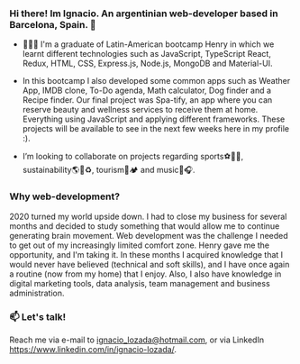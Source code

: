 ### Hi there! Im Ignacio. An argentinian web-developer based in Barcelona, Spain. 👋

-   👨🏽‍💻 I'm a graduate of Latin-American bootcamp Henry in which we learnt different technologies such as JavaScript, TypeScript React, Redux, HTML, CSS, Express.js, Node.js, MongoDB and Material-UI. 
- In this bootcamp I also developed some common apps such as Weather App, IMDB clone, To-Do agenda, Math calculator, Dog finder and a Recipe finder. Our final project was Spa-tify, an app where you can reserve beauty and wellness services to receive them at home. Everything using JavaScript and applying different frameworks. These projects will be available to see in the next few weeks here in my profile :).

- I’m looking to collaborate on projects regarding sports⚽🏉🏀, sustainability🌎🌱♻️, tourism🏨🏕️  and music🎸🎧. 

### Why web-development?
  2020 turned my world upside down. I had to close my business for several months and decided to study something that would allow me to continue generating brain movement. Web development was the challenge I needed to get out of my increasingly limited comfort zone. Henry gave me the opportunity, and I'm taking it. In these  months I acquired knowledge that I would never have believed (technical and soft skills), and I have once again a routine (now from my home) that I enjoy. Also, I also have knowledge in digital marketing tools, data analysis, team management and business administration.

### 📫 Let's talk!
Reach me via e-mail to ignacio_lozada@hotmail.com, or via LinkedIn https://www.linkedin.com/in/ignacio-lozada/. 


